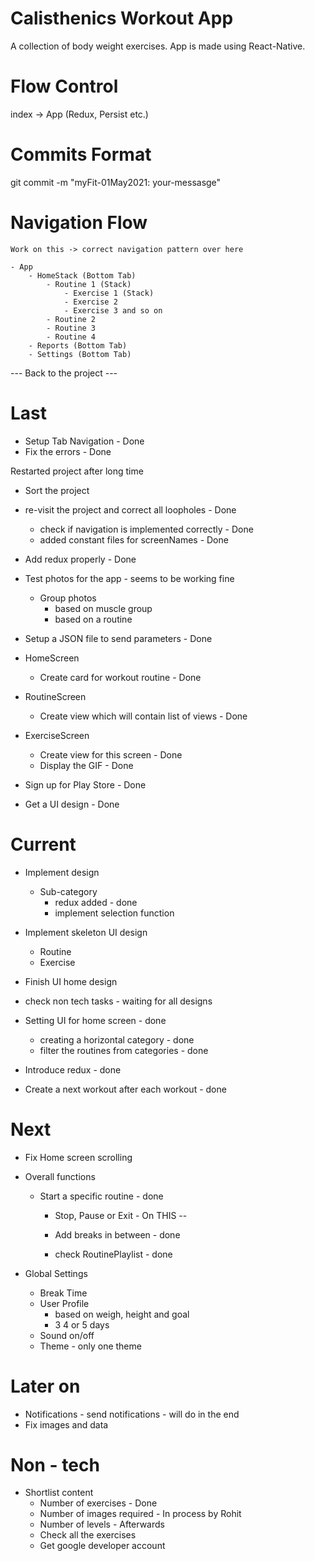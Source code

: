 # Calisthenics Workout App
A collection of body weight exercises. App is made using React-Native.

# Flow Control 
index -> App (Redux, Persist etc.)

# Commits Format
git commit -m "myFit-01May2021: your-messasge"

# Navigation Flow
    Work on this -> correct navigation pattern over here
    
    - App
        - HomeStack (Bottom Tab)
            - Routine 1 (Stack)
                - Exercise 1 (Stack)
                - Exercise 2
                - Exercise 3 and so on 
            - Routine 2
            - Routine 3
            - Routine 4
        - Reports (Bottom Tab)
        - Settings (Bottom Tab)

--- Back to the project ---

# Last
- Setup Tab Navigation - Done
- Fix the errors - Done

Restarted project after long time
- Sort the project
- re-visit the project and correct all loopholes - Done
    - check if navigation is implemented correctly - Done
    - added constant files for screenNames - Done
- Add redux properly - Done


- Test photos for the app - seems to be working fine
    - Group photos
        - based on muscle group
        - based on a routine 

- Setup a JSON file to send parameters - Done

- HomeScreen 
    - Create card for workout routine - Done

- RoutineScreen 
    - Create view which will contain list of views - Done

- ExerciseScreen
    - Create view for this screen - Done
    - Display the GIF - Done

- Sign up for Play Store - Done

- Get a UI design - Done

# Current
- Implement design 
    - Sub-category
        - redux added - done
        - implement selection function

- Implement skeleton UI design 
    - Routine
    - Exercise
    
- Finish UI home design

- check non tech tasks - waiting for all designs

- Setting UI for home screen - done
    - creating a horizontal category - done
    - filter the routines from categories - done

- Introduce redux - done

- Create a next workout after each workout - done

# Next
- Fix Home screen scrolling 

- Overall functions
    - Start a specific routine - done

        - Stop, Pause or Exit - On THIS --

        - Add breaks in between - done
        - check RoutinePlaylist - done

- Global Settings
    - Break Time
    - User Profile
        - based on weigh, height and goal
        - 3 4 or 5 days
    - Sound on/off
    - Theme - only one theme

# Later on
- Notifications - send notifications - will do in the end 
- Fix images and data

# Non - tech 
- Shortlist content
    - Number of exercises - Done
    - Number of images required - In process by Rohit
    - Number of levels - Afterwards
    - Check all the exercises
    - Get google developer account
    
